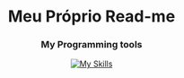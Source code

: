 <!DOCTYPE html>
<html lang="pt-br">
<head>
    <meta charset="UTF-8">
    <meta name="viewport" content="width=device-width, initial-scale=1.0">
   
    
</head>
<body>
    <h1 align="center">Meu Próprio Read-me</h1>
<div align="center">
  <h3>My Programming tools</h3>

  [![My Skills](https://skillicons.dev/icons?i=html,css,js,postman,github,vscode)](https://skillicons.dev)
</div>
</body>
</html>
